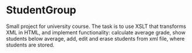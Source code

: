 # StudentGroup
Small project for university course. The task is to use XSLT that transforms XML in HTML, and implement functionality: calculate average grade, show students below average, add, edit and erase students from xml file, where students are stored.
